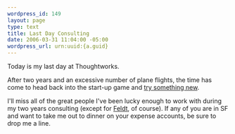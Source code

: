 ```yaml
--- 
wordpress_id: 149
layout: page
type: text
title: Last Day Consulting
date: 2006-03-31 11:04:00 -05:00
wordpress_url: urn:uuid:{a.guid}
---
```

<p>Today is my last day at Thoughtworks.  </p>

<p>After two years and an excessive number of plane flights, the time has come to head back into the start-up game and <a href="http://www.tentonlabs.com" title="Ten Ton Labs">try something new</a>.  </p>

<p>I'll miss all of the great people I've been lucky enough to work with during my two years consulting (except for <a href="http://www.feldt.com" title="Feldt.com">Feldt</a>, of course).  If any of you are in SF and want to take me out to dinner on your expense accounts, be sure to drop me a line.</p>
